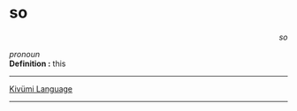
# so

<div align="right"><i>so</i></div>

*pronoun*  
**Definition :** this  

---

[Kivümi Language](../README.md)

---
